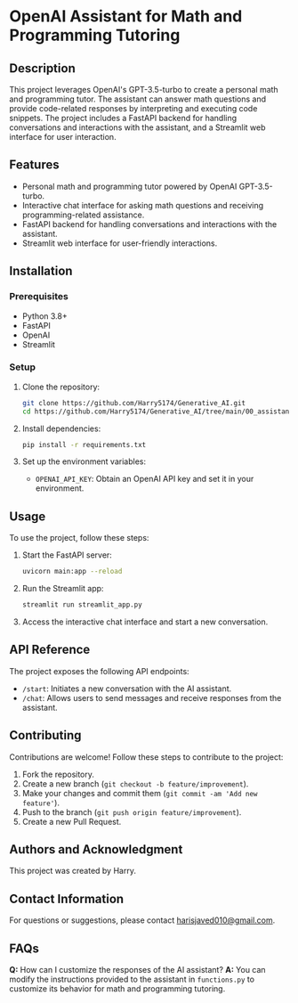 # OpenAI Assistant for Math and Programming Tutoring

## Description

This project leverages OpenAI's GPT-3.5-turbo to create a personal math and programming tutor. The assistant can answer math questions and provide code-related responses by interpreting and executing code snippets. The project includes a FastAPI backend for handling conversations and interactions with the assistant, and a Streamlit web interface for user interaction.

## Features

- Personal math and programming tutor powered by OpenAI GPT-3.5-turbo.
- Interactive chat interface for asking math questions and receiving programming-related assistance.
- FastAPI backend for handling conversations and interactions with the assistant.
- Streamlit web interface for user-friendly interactions.

## Installation

### Prerequisites

- Python 3.8+
- FastAPI
- OpenAI
- Streamlit

### Setup

1. Clone the repository:

   ```bash
   git clone https://github.com/Harry5174/Generative_AI.git
   cd https://github.com/Harry5174/Generative_AI/tree/main/00_assistants/00_Knowledge_retrievel
   ```

2. Install dependencies:

   ```bash
   pip install -r requirements.txt
   ```

3. Set up the environment variables:
   - `OPENAI_API_KEY`: Obtain an OpenAI API key and set it in your environment.

## Usage

To use the project, follow these steps:

1. Start the FastAPI server:

   ```bash
   uvicorn main:app --reload
   ```

2. Run the Streamlit app:

   ```bash
   streamlit run streamlit_app.py
   ```

3. Access the interactive chat interface and start a new conversation.

## API Reference

The project exposes the following API endpoints:

- `/start`: Initiates a new conversation with the AI assistant.
- `/chat`: Allows users to send messages and receive responses from the assistant.

## Contributing

Contributions are welcome! Follow these steps to contribute to the project:

1. Fork the repository.
2. Create a new branch (`git checkout -b feature/improvement`).
3. Make your changes and commit them (`git commit -am 'Add new feature'`).
4. Push to the branch (`git push origin feature/improvement`).
5. Create a new Pull Request.

## Authors and Acknowledgment

This project was created by Harry.

## Contact Information

For questions or suggestions, please contact harisjaved010@gmail.com.

## FAQs

**Q:** How can I customize the responses of the AI assistant?
**A:** You can modify the instructions provided to the assistant in `functions.py` to customize its behavior for math and programming tutoring.
